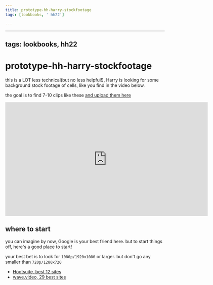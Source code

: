 ```yaml
---
title: prototype-hh-harry-stockfootage
tags: [lookbooks, ' hh22']

---
```


---
tags: lookbooks, hh22
---

# prototype-hh-harry-stockfootage

this is a LOT less technical(but no less helpful!), Harry is looking for some background stock footage of cells, like you find in the video below. 

the goal is to find 7-10 clips like these [and upload them here](https://drive.google.com/drive/folders/1i9OC10igguzZN3bRS4N90ALAe-1bo_Vy?usp=sharing)

<iframe src="https://player.vimeo.com/video/383189400?h=7b79d9e1df&title=0&byline=0&portrait=0" width="640" height="360" frameborder="0" allow="autoplay; fullscreen; picture-in-picture" allowfullscreen></iframe>

## where to start

you can imagine by now, Google is your best friend here. but to start things off, here's a good place to start!

your best bet is to look for `1080p/1920x1080` or larger. but don't go any smaller than `720p/1280x720`

* [Hootsuite, best 12 sites](https://blog.hootsuite.com/free-stock-videos-sites/)
* [wave.video, 29 best sites](https://wave.video/blog/free-stock-footage/)